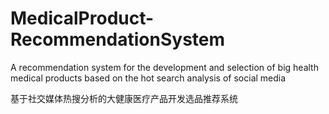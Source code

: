 # MedicalProduct-RecommendationSystem
A recommendation system for the development and selection of big health medical products based on the hot search analysis of social media

基于社交媒体热搜分析的大健康医疗产品开发选品推荐系统

